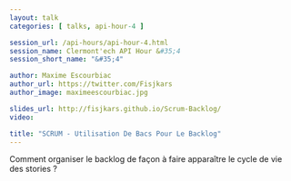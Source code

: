 ```yaml
---
layout: talk
categories: [ talks, api-hour-4 ]

session_url: /api-hours/api-hour-4.html
session_name: Clermont'ech API Hour &#35;4
session_short_name: "&#35;4"

author: Maxime Escourbiac
author_url: https://twitter.com/Fisjkars
author_image: maximeescourbiac.jpg

slides_url: http://fisjkars.github.io/Scrum-Backlog/
video:

title: "SCRUM - Utilisation De Bacs Pour Le Backlog"
---
```


Comment organiser le backlog de façon à faire apparaître le cycle de vie des
stories ?
